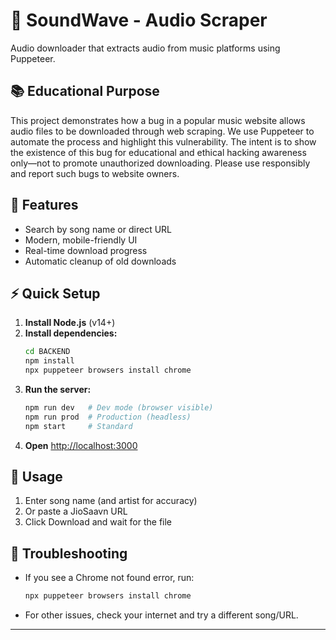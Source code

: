 # 🎵 SoundWave - Audio Scraper

Audio downloader that extracts audio from music platforms using Puppeteer.


## 📚 Educational Purpose
This project demonstrates how a bug in a popular music website allows audio files to be downloaded through web scraping. We use Puppeteer to automate the process and highlight this vulnerability. The intent is to show the existence of this bug for educational and ethical hacking awareness only—not to promote unauthorized downloading. Please use responsibly and report such bugs to website owners.



## 🚀 Features
- Search by song name or direct URL
- Modern, mobile-friendly UI
- Real-time download progress
- Automatic cleanup of old downloads

## ⚡ Quick Setup
1. **Install Node.js** (v14+)
2. **Install dependencies:**
   ```bash
   cd BACKEND
   npm install
   npx puppeteer browsers install chrome
   ```
3. **Run the server:**
   ```bash
   npm run dev   # Dev mode (browser visible)
   npm run prod  # Production (headless)
   npm start     # Standard
   ```
4. **Open** [http://localhost:3000](http://localhost:3000)

## 🎯 Usage
1. Enter song name (and artist for accuracy)
2. Or paste a JioSaavn URL
3. Click Download and wait for the file

## 🐛 Troubleshooting
- If you see a Chrome not found error, run:
  ```bash
  npx puppeteer browsers install chrome
  ```
- For other issues, check your internet and try a different song/URL.

---

